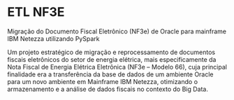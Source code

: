 # ETL NF3E
Migração do Documento Fiscal Eletrônico (NF3e) de Oracle para mainframe IBM Netezza utilizando PySpark

Um projeto estratégico de migração e reprocessamento de documentos fiscais eletrônicos do setor de energia elétrica, mais especificamente da Nota Fiscal de Energia Elétrica Eletrônica (NF3e – Modelo 66), cuja principal finalidade era a transferência da base de dados de um ambiente Oracle para um novo ambiente em Mainframe IBM Netezza, otimizando o armazenamento e a análise de dados fiscais no contexto do Big Data.
